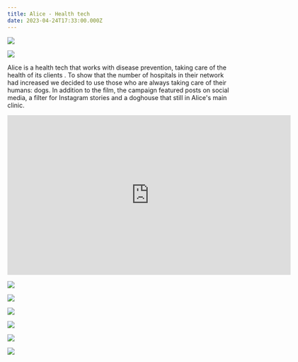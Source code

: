 ```yaml
---
title: Alice - Health tech
date: 2023-04-24T17:33:00.000Z
---
```

<div class="post-container">

  <div class="img-idea">

![](https://ucarecdn.com/d2e40a03-8554-481a-aebe-f114540c9c3e/)

![](https://ucarecdn.com/d9c664cb-c52c-4e8d-a449-24abea5f3b24/)

</div>

  <div class="text-idea">

Alice is a health tech that works with disease prevention, taking care of the health of its clients . To show that the number of hospitals in their network had increased we decided to use those who are always taking care of their humans: dogs. In addition to the film, the campaign featured posts on social media, a filter for Instagram stories and a doghouse that still in Alice's main clinic.

  </div>
</div>

<iframe src="https://player.vimeo.com/video/703418940?h=9a951345af&title=0&byline=0&portrait=0" width="640" height="360" frameborder="0" allow="autoplay; fullscreen; picture-in-picture" allowfullscreen></iframe>

<div class="img-row">

![](https://ucarecdn.com/18aa5daa-61a8-42b9-afbe-231f917125e6/)

![](https://ucarecdn.com/3a7ae21a-1d97-4102-a31f-1389112057a7/)

![](https://ucarecdn.com/517b4b7d-6b92-4d3a-a41a-468240640651/)

</div>

<div class="img-row">

![](https://ucarecdn.com/8ef5503c-afb5-4801-94ba-b019628d40b1/)

![](https://ucarecdn.com/0a02473d-962f-45d6-ad73-56e509bcc987/)

![](https://ucarecdn.com/4625ee2b-f53a-451c-9c25-93883455f92c/)

</div>